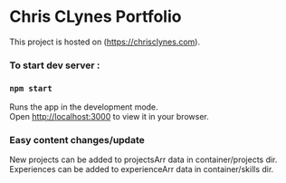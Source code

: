 # Chris CLynes Portfolio

This project is hosted on (https://chrisclynes.com).

### To start dev server :
### `npm start`

Runs the app in the development mode.\
Open [http://localhost:3000](http://localhost:3000) to view it in your browser.

### Easy content changes/update
New projects can be added to projectsArr data in container/projects dir.
Experiences can be added to experienceArr data in container/skills dir.

